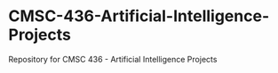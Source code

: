 # CMSC-436-Artificial-Intelligence-Projects
Repository for CMSC 436 - Artificial Intelligence Projects
